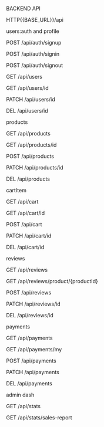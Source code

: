BACKEND API



HTTP{{BASE_URL}}/api



users:auth and profile

POST /api/auth/signup

POST /api/auth/signin

POST /api/auth/signout


GET   /api/users

GET   /api/users/id

PATCH /api/users/id

DEL   /api/users/id



products

GET   /api/products

GET   /api/products/id

<admin>POST  /api/products

<admin>PATCH /api/products/id

<admin>DEL   /api/products



cartItem

GET   /api/cart

GET   /api/cart/id

POST  /api/cart

PATCH /api/cart/id

DEL   /api/cart/id



reviews

<admin>GET /api/reviews

GET        /api/reviews/product/{productId}

POST   /api/reviews

PATCH  /api/reviews/id

DEL    /api/reviews/id



payments

<admin>GET /api/payments

GET   /api/payments/my

POST /api/payments

<admin>PATCH /api/payments

<admin>DEL   /api/payments



admin dash

GET /api/stats

GET /api/stats/sales-report
